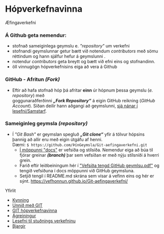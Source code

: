 # Hópverkefnavinna
Æfingaverkefni

### Á Github geta nemendur:
* stofnað sameiginlega geymslu e. _"repository"_ um verkefni
* stofnandi geymslunnar getur bætt við notendum _contributors_ með sömu réttindum og hann sjálfur hefur á geymslunni . 
* notendur _contributors_ geta breytt og bætt við efni eins og stofnandinn. 
* öll vinnugögn hópverkefnisins eiga að vera á Github

### GitHub - Afritun _(Fork)_

*	Eftir að hafa stofnað hóp þá afritar **einn** úr hópnum þessa geymslu (_e. repository_) með <br> goggunaraðferðinni _**„Fork Repository“**_  á eigin GitHub reikning (_GitHub Account_). Síðan deilir hann aðgangi að geymslunni, [sjá nánar í lesefni/Samstarf](Lesefni/Samstarf%20á%20GitHub.pdf).

### Sameiginleg geymsla _(repository)_

* Í _"Git Bash"_ er geymslan spegluð _**„Git clone“**_ yfir á tölvur hópsins þannig að allir eru með eigin útgáfu af henni. <br>
Dæmi: ``` $ https://github.com/ÞínGeymsla/Git-aefingaverkefni.git ``` 
	*	[Í möppunni "docs"](docs/) er vefsíða og stílsíða. Nemendur eiga að búa til fjórar greinar **_(branch)_** þar sem vefsíðan er með nýju stílsniði á hverri grein. 
	*	Farið eftir leiðbeiningum hér í ["Vefsíða tengd GitHub geymlsu.pdf"](Lesefni/Vefsíða%20tengd%20GitHub%20geymslu.pdf) og tengið vefsíðuna í docs möppunni við GitHub geymsluna.
	* 	Setjið tengil í README.md skrána sem vísar á vefinn eins og hér er sýnt.
	https://vefhonnun.github.io/Git-aefingaverkefni/

Yfirlit
*	[Kynning](README.md)
*   [Unnið með GIT](Git.md)
*   [GIT hópverkefnavinna](Hópverkefnavinna.md)
*	[Ágreiningur](Ágreiningur.md)
*	[Lesefni til stuðnings verkefninu](Lesefni/)
*	[Bjargir](Bjargir.md)
